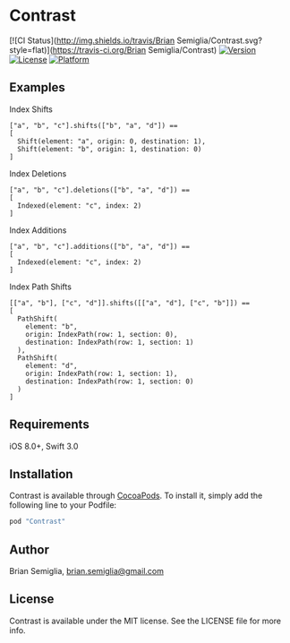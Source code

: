 # Contrast

[![CI Status](http://img.shields.io/travis/Brian Semiglia/Contrast.svg?style=flat)](https://travis-ci.org/Brian Semiglia/Contrast)
[![Version](https://img.shields.io/cocoapods/v/Contrast.svg?style=flat)](http://cocoapods.org/pods/Contrast)
[![License](https://img.shields.io/cocoapods/l/Contrast.svg?style=flat)](http://cocoapods.org/pods/Contrast)
[![Platform](https://img.shields.io/cocoapods/p/Contrast.svg?style=flat)](http://cocoapods.org/pods/Contrast)

## Examples

Index Shifts
```
["a", "b", "c"].shifts(["b", "a", "d"]) ==
[
  Shift(element: "a", origin: 0, destination: 1),
  Shift(element: "b", origin: 1, destination: 0)
]
```

Index Deletions
```
["a", "b", "c"].deletions(["b", "a", "d"]) == 
[
  Indexed(element: "c", index: 2)
]
```

Index Additions
```
["a", "b", "c"].additions(["b", "a", "d"]) ==
[
  Indexed(element: "c", index: 2)
]
```

Index Path Shifts
```
[["a", "b"], ["c", "d"]].shifts([["a", "d"], ["c", "b"]]) ==
[
  PathShift(
    element: "b",
    origin: IndexPath(row: 1, section: 0),
    destination: IndexPath(row: 1, section: 1)
  ),
  PathShift(
    element: "d",
    origin: IndexPath(row: 1, section: 1),
    destination: IndexPath(row: 1, section: 0)
  )
]
```

## Requirements

iOS 8.0+, 
Swift 3.0

## Installation

Contrast is available through [CocoaPods](http://cocoapods.org). To install it, simply add the following line to your Podfile:

```ruby
pod "Contrast"
```

## Author

Brian Semiglia, brian.semiglia@gmail.com

## License

Contrast is available under the MIT license. See the LICENSE file for more info.
